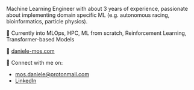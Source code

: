 Machine Learning Engineer with about 3 years of experience, passionate about implementing domain specific ML (e.g. autonomous racing, bioinformatics, particle physics). 

🧪 Currently into MLOps, HPC, ML from scratch, Reinforcement Learning, Transformer-based Models

🔗 [daniele-mos.com](https://www.daniele-mos.com)

 📨 Connect with me on:
- [mos.daniele@protonmail.com](mailto:mos.daniele@protonmail.com)
- [LinkedIn](https://www.linkedin.com/in/daniele-mos-121209/)
